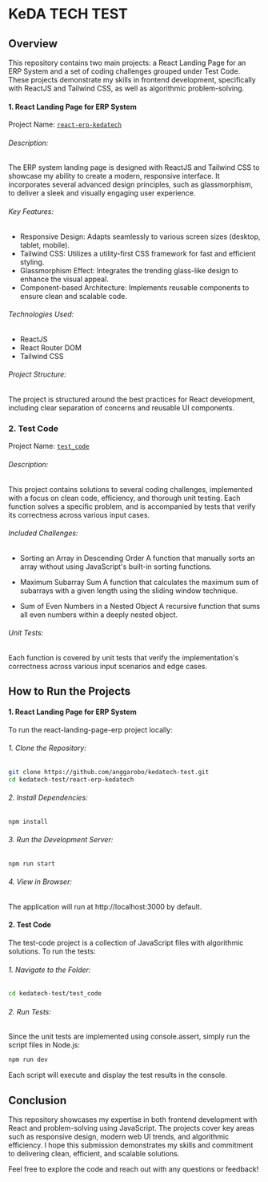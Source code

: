# KeDA TECH TEST

## Overview
This repository contains two main projects: a React Landing Page for an ERP System and a set of coding challenges grouped under Test Code. These projects demonstrate my skills in frontend development, specifically with ReactJS and Tailwind CSS, as well as algorithmic problem-solving.

#### 1. React Landing Page for ERP System

Project Name: [`react-erp-kedatech`](/react-erp-kedatech/)

###### Description:

The ERP system landing page is designed with ReactJS and Tailwind CSS to showcase my ability to create a modern, responsive interface. It incorporates several advanced design principles, such as glassmorphism, to deliver a sleek and visually engaging user experience.

###### Key Features:

- Responsive Design: Adapts seamlessly to various screen sizes (desktop, tablet, mobile).
- Tailwind CSS: Utilizes a utility-first CSS framework for fast and efficient styling.
- Glassmorphism Effect: Integrates the trending glass-like design to enhance the visual appeal.
- Component-based Architecture: Implements reusable components to ensure clean and scalable code.

###### Technologies Used:

- ReactJS
- React Router DOM
- Tailwind CSS

###### Project Structure:

The project is structured around the best practices for React development, including clear separation of concerns and reusable UI components.

### 2. Test Code

Project Name: [`test_code`](/test_code/)

###### Description:

This project contains solutions to several coding challenges, implemented with a focus on clean code, efficiency, and thorough unit testing. Each function solves a specific problem, and is accompanied by tests that verify its correctness across various input cases.

###### Included Challenges:

- Sorting an Array in Descending Order
  A function that manually sorts an array without using JavaScript's built-in sorting functions.

- Maximum Subarray Sum
  A function that calculates the maximum sum of subarrays with a given length using the sliding window technique.

- Sum of Even Numbers in a Nested Object
  A recursive function that sums all even numbers within a deeply nested object.

###### Unit Tests:

Each function is covered by unit tests that verify the implementation's correctness across various input scenarios and edge cases.

## How to Run the Projects

#### 1. React Landing Page for ERP System

To run the react-landing-page-erp project locally:

###### 1. Clone the Repository:

```bash
git clone https://github.com/anggarobo/kedatech-test.git
cd kedatech-test/react-erp-kedatech
```

###### 2. Install Dependencies:

```bash
npm install
```

###### 3. Run the Development Server:

```bash
npm run start
```

###### 4. View in Browser:

The application will run at http://localhost:3000 by default.

#### 2. Test Code

The test-code project is a collection of JavaScript files with algorithmic solutions. To run the tests:

###### 1. Navigate to the Folder:

```bash
cd kedatech-test/test_code
```

###### 2. Run Tests:

Since the unit tests are implemented using console.assert, simply run the script files in Node.js:

```bash
npm run dev
```

Each script will execute and display the test results in the console.

## Conclusion

This repository showcases my expertise in both frontend development with React and problem-solving using JavaScript. The projects cover key areas such as responsive design, modern web UI trends, and algorithmic efficiency. I hope this submission demonstrates my skills and commitment to delivering clean, efficient, and scalable solutions.

Feel free to explore the code and reach out with any questions or feedback!

